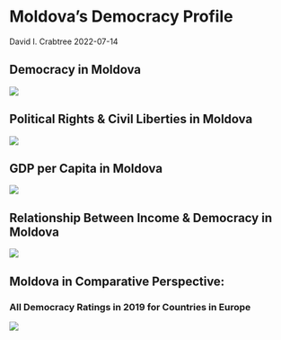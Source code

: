Moldova’s Democracy Profile
================
David I. Crabtree
2022-07-14

## Democracy in Moldova

![](C:\Users\David\Desktop\PROGRA~1\FILESA~1\DEMOCR~1\reports\MOLDOV~1/figure-gfm/Demscore-1.png)<!-- -->

## Political Rights & Civil Liberties in Moldova

![](C:\Users\David\Desktop\PROGRA~1\FILESA~1\DEMOCR~1\reports\MOLDOV~1/figure-gfm/Political%20Rights%20&%20Civil%20Libs-1.png)<!-- -->

## GDP per Capita in Moldova

![](C:\Users\David\Desktop\PROGRA~1\FILESA~1\DEMOCR~1\reports\MOLDOV~1/figure-gfm/GDP%20per%20Capita-1.png)<!-- -->

## Relationship Between Income & Democracy in Moldova

![](C:\Users\David\Desktop\PROGRA~1\FILESA~1\DEMOCR~1\reports\MOLDOV~1/figure-gfm/Income%20&%20Dem-1.png)<!-- -->

## Moldova in Comparative Perspective:

### All Democracy Ratings in 2019 for Countries in Europe

![](C:\Users\David\Desktop\PROGRA~1\FILESA~1\DEMOCR~1\reports\MOLDOV~1/figure-gfm/Democracy%20in%20Comparative%20Perspective-1.png)<!-- -->
